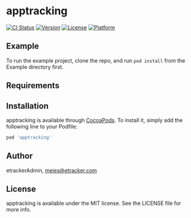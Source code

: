 # apptracking

[![CI Status](https://img.shields.io/travis/etrackerAdmin/apptracking.svg?style=flat)](https://travis-ci.org/etrackerAdmin/apptracking)
[![Version](https://img.shields.io/cocoapods/v/apptracking.svg?style=flat)](https://cocoapods.org/pods/apptracking)
[![License](https://img.shields.io/cocoapods/l/apptracking.svg?style=flat)](https://cocoapods.org/pods/apptracking)
[![Platform](https://img.shields.io/cocoapods/p/apptracking.svg?style=flat)](https://cocoapods.org/pods/apptracking)

## Example

To run the example project, clone the repo, and run `pod install` from the Example directory first.

## Requirements

## Installation

apptracking is available through [CocoaPods](https://cocoapods.org). To install
it, simply add the following line to your Podfile:

```ruby
pod 'apptracking'
```

## Author

etrackerAdmin, meies@etracker.com

## License

apptracking is available under the MIT license. See the LICENSE file for more info.
